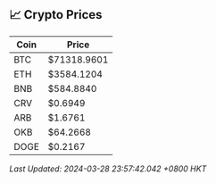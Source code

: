 ## 📈 Crypto Prices

| Coin | Price |
| ---- | ----- |
| BTC | $71318.9601 |
| ETH | $3584.1204 |
| BNB | $584.8840 |
| CRV | $0.6949 |
| ARB | $1.6761 |
| OKB | $64.2668 |
| DOGE | $0.2167 |

_Last Updated: 2024-03-28 23:57:42.042 +0800 HKT_